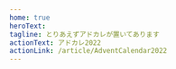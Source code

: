 ```yaml
---
home: true
heroText: 
tagline: とりあえずアドカレが置いてあります
actionText: アドカレ2022
actionLink: /article/AdventCalendar2022
---
```

